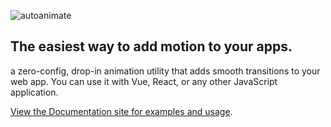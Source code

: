 ![autoanimate](https://user-images.githubusercontent.com/2946356/168898931-6300f6f9-f394-495b-ac02-64d268a4bb31.jpg) 

## The easiest way to add motion to your apps.

a zero-config, drop-in animation utility that adds smooth transitions to your web app. You can use it with Vue, React, or any other JavaScript application.

[View the Documentation site for examples and usage](https://autoanimate.formkit.com).
